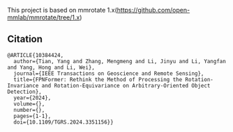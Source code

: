 This project is based on mmrotate 1.x(https://github.com/open-mmlab/mmrotate/tree/1.x)
## Citation

```
@ARTICLE{10384424,
  author={Tian, Yang and Zhang, Mengmeng and Li, Jinyu and Li, Yangfan and Yang, Hong and Li, Wei},
  journal={IEEE Transactions on Geoscience and Remote Sensing}, 
  title={FPNFormer: Rethink the Method of Processing the Rotation-Invariance and Rotation-Equivariance on Arbitrary-Oriented Object Detection}, 
  year={2024},
  volume={},
  number={},
  pages={1-1},
  doi={10.1109/TGRS.2024.3351156}}
```
